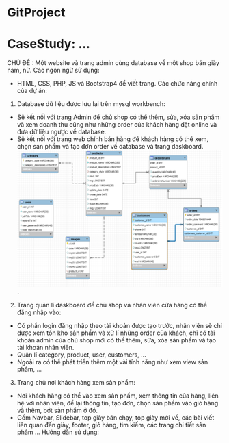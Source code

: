 # GitProject
# CaseStudy: ...
CHỦ ĐỀ : Một website và trang admin cùng database về một shop bán giày nam, nữ.
Các ngôn ngữ sử dụng:
- HTML, CSS, PHP, JS và Bootstrap4 để viết trang.
Các chức năng chính của dự án:
1. Database dữ liệu được lưu lại trên mysql workbench:
- Sẽ kết nối với trang Admin để chủ shop có thể thêm, sửa, xóa sản phẩm và xem doanh thu cũng như những order của khách hàng đặt online và đưa dữ liệu ngược về database.
- Sẽ kết nối với trang web chính bán hàng để khách hàng có thể xem, chọn sản phẩm và tạo đơn order về database và trang daskboard.
<img src="./image/ERD.png">.
2. Trang quản lí daskboard để chủ shop và nhân viên cửa hàng có thể đăng nhập vào:
- Có phần login đăng nhập theo tài khoản được tạo trước, nhân viên sẽ chỉ được xem tồn kho sản phẩm và xử lí những order của khách, chỉ có tài khoản admin của chủ shop mới có thể thêm, sửa, xóa sản phẩm và tạo tài khoản nhân viên.
- Quản lí category, product, user, customers, ...
- Ngoài ra có thể phát triển thêm một vài tính năng như xem view sản phẩm, ...
3. Trang chủ nơi khách hàng xem sản phẩm:
- Nơi khách hàng có thể vào xem sản phẩm, xem thông tin của hàng, liên hệ với nhân viên, để lại thông tin, tạo đơn, chọn sản phẩm vào giỏ hàng và thêm, bớt sản phẩm ở đó.
- Gồm Navbar, Slidebar, top giày bán chạy, top giày mới về, các bài viết liên quan đến giày, footer, giỏ hàng, tìm kiếm, các trang chi tiết sản phẩm ...
Hướng dẫn sử dụng:
